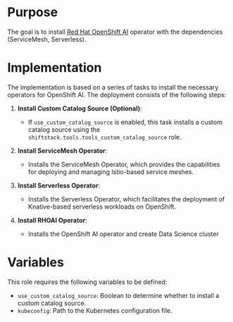 # Purpose

The goal is to install [Red Hat OpenShift AI](https://docs.redhat.com/en/documentation/red_hat_openshift_ai_self-managed/2.18) operator with the dependencies (ServiceMesh, Serverless).

# Implementation

The implementation is based on a series of tasks to install the necessary operators for OpenShift AI. The deployment consists of the following steps:

1. **Install Custom Catalog Source (Optional)**:
   - If `use_custom_catalog_source` is enabled, this task installs a custom catalog source using the `shiftstack.tools.tools_custom_catalog_source` role.

2. **Install ServiceMesh Operator**:
   - Installs the ServiceMesh Operator, which provides the capabilities for deploying and managing Istio-based service meshes.

3. **Install Serverless Operator**:
   - Installs the Serverless Operator, which facilitates the deployment of Knative-based serverless workloads on OpenShift.

4. **Install RHOAI Operator**:
   - Installs the OpenShift AI operator and create Data Science cluster

# Variables

This role requires the following variables to be defined:

- `use_custom_catalog_source`: Boolean to determine whether to install a custom catalog source.
- `kubeconfig`: Path to the Kubernetes configuration file.
